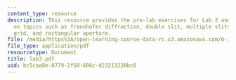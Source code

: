 ```yaml
---
content_type: resource
description: This resource provides the pre-lab exercises for Lab 3 and in-lab exercises
  on topics such as fraunhofer diffraction, double slit, multiple slits, rectangular
  grid, and rectangular aperture.
file: /media/https%3A/open-learning-course-data-rc.s3.amazonaws.com/6-161-modern-optics-project-laboratory-fall-2005/bc5caa8e87792f58686cd23213238bc8_lab3.pdf
file_type: application/pdf
resourcetype: Document
title: lab3.pdf
uid: bc5caa8e-8779-2f58-686c-d23213238bc8
---
```

